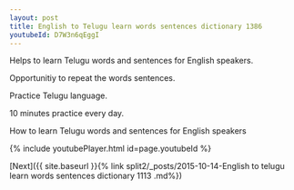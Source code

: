 ```yaml
---
layout: post
title: English to Telugu learn words sentences dictionary 1386 
youtubeId: D7W3n6qEggI
---
```

 
 
Helps to learn Telugu words and sentences for English speakers.

Opportunitiy to repeat the words sentences. 

Practice Telugu language. 
 
10 minutes practice every day. 
 
How to learn Telugu words and sentences for English speakers 
 
{% include youtubePlayer.html id=page.youtubeId %}
 
 
[Next]({{ site.baseurl }}{% link  split2/_posts/2015-10-14-English to telugu learn words sentences dictionary 1113 .md%})
 
